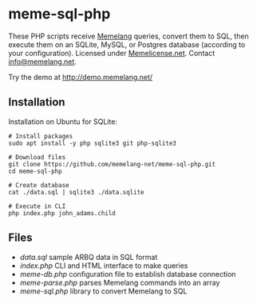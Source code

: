 # meme-sql-php

These PHP scripts receive [Memelang](https://memelang.net/) queries, convert them to SQL, then execute them on an SQLite, MySQL, or Postgres database (according to your configuration). Licensed under [Memelicense.net](https://memelicense.net/). Contact info@memelang.net.

Try the demo at http://demo.memelang.net/


## Installation

Installation on Ubuntu for SQLite:

	# Install packages
	sudo apt install -y php sqlite3 git php-sqlite3
	
	# Download files
	git clone https://github.com/memelang-net/meme-sql-php.git
	cd meme-sql-php
	
	# Create database
	cat ./data.sql | sqlite3 ./data.sqlite

	# Execute in CLI
	php index.php john_adams.child


## Files
* *data.sql* sample ARBQ data in SQL format
* *index.php* CLI and HTML interface to make queries
* *meme-db.php* configuration file to establish database connection
* *meme-parse.php* parses Memelang commands into an array
* *meme-sql.php* library to convert Memelang to SQL
